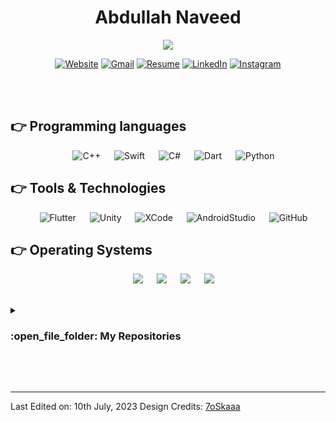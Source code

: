 <h1 align="center">Abdullah Naveed </h1>
<p align="center">
  <a href="https://github.com/DenverCoder1/readme-typing-svg"><img src="https://readme-typing-svg.herokuapp.com?lines=Computer+Scientist;ML+Engineer;Data+Scientist;Mobile+Application+Developer;&center=true&width=500&height=50"></a>
</p>

<p align="center">
  <a href="https://sites.google.com/view/ansy-games/home" target="_blank"><img src="https://img.shields.io/badge/Website-FCC624.svg?style=plastic&logo=Website&logoColor=white" alt="Website"/></a>
  <a href="mailto:abdullahnaveedahmed@gmail.com" target="_blank"><img img src="https://img.shields.io/badge/Gmail-D14836.svg?style=plastic&logo=gmail&logoColor=white" alt="Gmail"/></a>
  <a href="https://drive.google.com/file/d/1iDTTgCKsHFgvVfPaz7culf3LCsKvggVa/view?usp=sharing" target="_blank"><img src="https://img.shields.io/badge/Resume-%23181717.svg?style=plastic&logo=resume&logoColor=white" alt="Resume"/></a>
  <a href="https://www.linkedin.com/in/AbdullahNaveed0007/" target="_blank"><img src="https://img.shields.io/badge/linkedin-%230A66C2.svg?style=plastic&logo=linkedin&logoColor=white" alt="LinkedIn"/></a>
  <a href="https://www.instagram.com/ansygames/" target="_blank"><img src="https://img.shields.io/badge/Instagram-E4405F.svg?style=plastic&logo=instagram&logoColor=white" alt="Instagram"/></a>
</p>

<br>
<br>

## 👉 Programming languages

<p align="center"> 
  &emsp;  
    <img alt="C++" src="https://img.shields.io/badge/C++%20-%2300599C.svg?style=plastic&logo=c%2B%2B&logoColor=white">
  &emsp;
    <img alt="Swift" src="https://img.shields.io/badge/Swift-FA7343?style=for-the-badge&style=plastic&logo=c%2B%2B&logoColor=white">
  &emsp;
     <img alt="C#" src="https://img.shields.io/badge/C%23-239120?style=for-the-badge&style=plastic&logo=c-sharp&logoColor=white">
  &emsp;
    <img alt="Dart" src="https://img.shields.io/badge/Dart-0175C2?style=for-the-badge&style=plastic&logo=dart&logoColor=white">
  &emsp;
    <img alt="Python" src="https://img.shields.io/badge/Python%20-%2314354C.svg?style=plastic&logo=python&logoColor=white">
</p>

 ## 👉 Tools & Technologies
 
<p align="center">
  &emsp;
    <img alt="Flutter" src="https://img.shields.io/badge/Flutter-02569B?style=plastic&logo=flutter&logoColor=white">
  &emsp;
    <img alt="Unity" src="https://img.shields.io/badge/Unity-100000?style=plastic&logo=unity&logoColor=white">
  &emsp;
    <img alt="XCode" src="https://img.shields.io/badge/XCode-02569B?style=plastic&logo=xcode&logoColor=white">
  &emsp;
    <img alt="AndroidStudio" src="https://img.shields.io/badge/androidstudio-%321.svg?style=plastic&logo=androidstudio&logoColor=white">
  &emsp;
    <img alt="GitHub" src="https://img.shields.io/badge/github-%23181717.svg?style=plastic&logo=github&logoColor=white">
</p>

 ## 👉 Operating Systems
 
<p align="center">
  &emsp;
    <img src="https://img.shields.io/badge/Linux-FCC624?style=plastic&logo=linux&logoColor=black">
  &emsp;
    <img src="https://img.shields.io/badge/macOS-100000?style=plastic&logo=macOS&logoColor=white">
  &emsp;
    <img src="https://img.shields.io/badge/Ubuntu-E95420?style=plastic&logo=ubuntu&logoColor=white">
  &emsp;
    <img src="https://img.shields.io/badge/Windows-0078D6?style=plastic&logo=windows&logoColor=white">
</p>

<br/>

<details><summary><h3> :open_file_folder: My Repositories </h3></summary>
<div>
  <p align="center">
	<a href="https://github.com/AbdullahNaveed/Spyware-Python">
      		<img src="https://github-readme-stats.vercel.app/api/pin/?username=AbdullahNaveed&repo=Spyware-Python&theme=tokyonight" alt="GitHub Stats" />
    	</a>
    	<a href="https://github.com/AbdullahNaveed/Deploying-AI-Model-on-Cloud">
      		<img src="https://github-readme-stats.vercel.app/api/pin/?username=AbdullahNaveed&repo=Deploying-AI-Model-on-Cloud&theme=tokyonight" alt="GitHub Stats" />
    	</a>
    	<a href="https://github.com/AbdullahNaveed/Deep-Neural-Networks-From-Scratch-Python">
      		<img src="https://github-readme-stats.vercel.app/api/pin/?username=AbdullahNaveed&repo=Deep-Neural-Networks-From-Scratch-Python&theme=tokyonight" alt="GitHub Stats" />
    	</a>
    	<a href="https://github.com/AbdullahNaveed/Spell-Corrector-For-Roman-Urdu">
      		<img src="https://github-readme-stats.vercel.app/api/pin/?username=AbdullahNaveed&repo=Spell-Corrector-For-Roman-Urdu&theme=tokyonight" alt="GitHub Stats" />
    	</a>
	<a href="https://github.com/AbdullahNaveed/Advanced-Encryption-Standard-16-bytes-">
      		<img src="https://github-readme-stats.vercel.app/api/pin/?username=AbdullahNaveed&repo=Advanced-Encryption-Standard-16-bytes-&theme=tokyonight" alt="GitHub Stats" />
    	</a>
	<a href="https://github.com/AbdullahNaveed/Exam-Scheduler-using-Genetic-Algorithm">
      		<img src="https://github-readme-stats.vercel.app/api/pin/?username=AbdullahNaveed&repo=Exam-Scheduler-using-Genetic-Algorithm&theme=tokyonight" alt="GitHub Stats" />
    	</a>
	<a href="https://github.com/AbdullahNaveed/Poetry-Generation-Urdu-Language">
      		<img src="https://github-readme-stats.vercel.app/api/pin/?username=AbdullahNaveed&repo=Poetry-Generation-Urdu-Language&theme=tokyonight" alt="GitHub Stats" />
    	</a>
	<a href="https://github.com/AbdullahNaveed/School-Management-System">
      		<img src="https://github-readme-stats.vercel.app/api/pin/?username=AbdullahNaveed&repo=School-Management-System&theme=tokyonight" alt="GitHub Stats" />
    	</a>
	<a href="https://github.com/AbdullahNaveed/Centipede-Game">
      		<img src="https://github-readme-stats.vercel.app/api/pin/?username=AbdullahNaveed&repo=Centipede-Game&theme=tokyonight" alt="GitHub Stats" />
    	</a>
	<a href="https://github.com/AbdullahNaveed/Snake-Game">
      		<img src="https://github-readme-stats.vercel.app/api/pin/?username=AbdullahNaveed&repo=Snake-Game&theme=tokyonight" alt="GitHub Stats" />
    	</a>
	<a href="https://github.com/AbdullahNaveed/Dino-Game-Assembly-Language">
      		<img src="https://github-readme-stats.vercel.app/api/pin/?username=AbdullahNaveed&repo=Dino-Game-Assembly-Language&theme=tokyonight" alt="GitHub Stats" />
    	</a>
  </p>
</div>
</details>

</br></br>




-----


Last Edited on: 10th July, 2023
Design Credits: [7oSkaaa](https://github.com/7oSkaaa)
